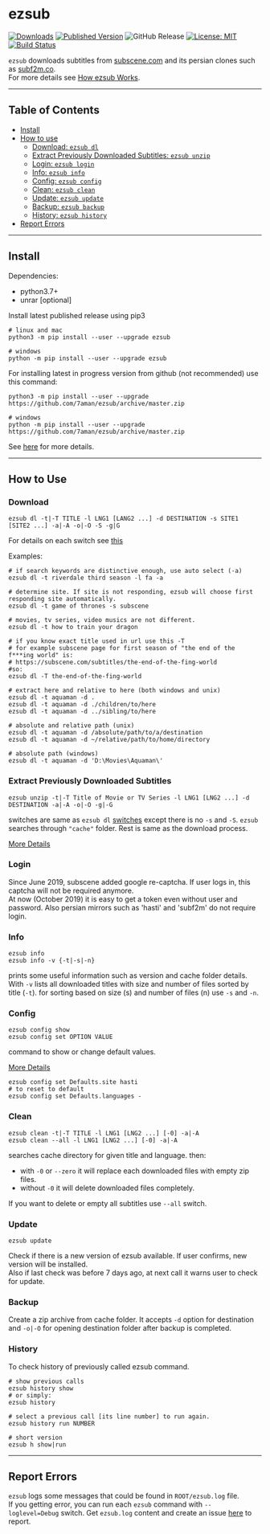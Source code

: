 # ezsub

[![Downloads](https://img.shields.io/pypi/dw/ezsub.svg)](https://pypi.org/project/ezsub/)
[![Published Version](https://img.shields.io/pypi/v/ezsub.svg)](https://pypi.org/project/ezsub/)
![GitHub Release](https://img.shields.io/github/release/7aman/ezsub.svg?label=repo%20version)
[![License: MIT](https://img.shields.io/github/license/7aman/ezsub.svg)](https://github.com/7aman/ezsub/blob/master/LICENSE)
[![Build Status](https://travis-ci.org/7aman/ezsub.svg?branch=master)](https://travis-ci.org/7aman/ezsub)

`ezsub` downloads subtitles from [subscene.com](https://subscene.com/) and its persian clones
such as [subf2m.co](https://subf2m.co/).  
For more details see [How ezsub Works](./wiki/How-ezsub-Works.md).

<hr/>

## Table of Contents

* [Install](#install)
* [How to use](#how-to-use)
  * [Download: `ezsub dl`](#download)
  * [Extract Previously Downloaded Subtitles: `ezsub unzip`](#extract-previously-downloaded-subtitles)
  * [Login: `ezsub login`](#login)
  * [Info: `ezsub info`](#info)
  * [Config: `ezsub config`](#config)
  * [Clean: `ezsub clean`](#Clean)
  * [Update: `ezsub update`](#Update)
  * [Backup: `ezsub backup`](#Backup)
  * [History: `ezsub history`](#History)
* [Report Errors](#report-errors)

<hr/>

## Install

Dependencies:

* python3.7+
* unrar [optional]

Install latest published release using pip3

```shell
# linux and mac
python3 -m pip install --user --upgrade ezsub

# windows
python -m pip install --user --upgrade ezsub
```

For installing latest in progress version from github (not recommended) use this command:

```shell
python3 -m pip install --user --upgrade https://github.com/7aman/ezsub/archive/master.zip

# windows
python -m pip install --user --upgrade https://github.com/7aman/ezsub/archive/master.zip
```

See [here](./wiki/Install.md) for more details.

<hr/>

## How to Use

### Download

```shell
ezsub dl -t|-T TITLE -l LNG1 [LANG2 ...] -d DESTINATION -s SITE1 [SITE2 ...] -a|-A -o|-O -S -g|G
```

For details on each switch see [this](./wiki/Download.md#Switches)

Examples:

```shell
# if search keywords are distinctive enough, use auto select (-a)
ezsub dl -t riverdale third season -l fa -a

# determine site. If site is not responding, ezsub will choose first responding site automatically.
ezsub dl -t game of thrones -s subscene

# movies, tv series, video musics are not different.
ezsub dl -t how to train your dragon

# if you know exact title used in url use this -T
# for example subscene page for first season of "the end of the f***ing world" is:
# https://subscene.com/subtitles/the-end-of-the-fing-world
#so:
ezsub dl -T the-end-of-the-fing-world

# extract here and relative to here (both windows and unix)
ezsub dl -t aquaman -d .
ezsub dl -t aquaman -d ./children/to/here
ezsub dl -t aquaman -d ../sibling/to/here

# absolute and relative path (unix)
ezsub dl -t aquaman -d /absolute/path/to/a/destination
ezsub dl -t aquaman -d ~/relative/path/to/home/directory

# absolute path (windows)
ezsub dl -t aquaman -d 'D:\Movies\Aquaman\'
```

### Extract Previously Downloaded Subtitles

```shell
ezsub unzip -t|-T Title of Movie or TV Series -l LNG1 [LNG2 ...] -d DESTINATION -a|-A -o|-O -g|-G
```

switches are same as `ezsub dl` [switches](#download) except there is no `-s` and `-S`. `ezsub` searches through `"cache"` folder. Rest is same as the download process.

[More Details](./wiki/Unzip.md)

### Login

Since June 2019, subscene added google re-captcha. If user logs in, this captcha will not be required anymore.  
At now (October 2019) it is easy to get a token even without user and password. Also persian mirrors such as 'hasti' and 'subf2m' do not require login.

### Info

```shell
ezsub info
ezsub info -v {-t|-s|-n}
```

prints some useful information such as version and cache folder details.  
With `-v` lists all downloaded titles with size and number of files sorted by title (`-t`). for sorting based on size (s) and number of files (n) use `-s` and `-n`.

### Config

```shell
ezsub config show
ezsub config set OPTION VALUE
```

command to show or change default values.

[More Details](./wiki/Config.md)

```shell
ezsub config set Defaults.site hasti
# to reset to default
ezsub config set Defaults.languages -
```

### Clean

```shell
ezsub clean -t|-T TITLE -l LNG1 [LNG2 ...] [-0] -a|-A
ezsub clean --all -l LNG1 [LNG2 ...] [-0] -a|-A
```

searches cache directory for given title and language. then:

* with `-0` or `--zero` it will replace each downloaded files with empty zip files.
* without `-0` it will delete downloaded files completely.

If you want to delete or empty all subtitles use `--all` switch.  

### Update

```shell
ezsub update
```

Check if there is a new version of ezsub available. If user confirms, new version will be installed.  
Also if last check was before 7 days ago, at next call it warns user to check for update.

### Backup

Create a zip archive from cache folder. It accepts `-d` option for destination and `-o|-O` for opening destination folder after backup is completed.

### History

To check history of previously called ezsub command.  

```shell
# show previous calls
ezsub history show
# or simply:
ezsub history

# select a previous call [its line number] to run again.
ezsub history run NUMBER

# short version
ezsub h show|run
```


<hr/>

## Report Errors

`ezsub` logs some messages that could be found in `ROOT/ezsub.log` file.  
If you getting error, you can run each `ezsub` command with `--loglevel=Debug` switch. Get `ezsub.log` content and create an issue [here](https://github.com/7aman/ezsub/issues) to report.
